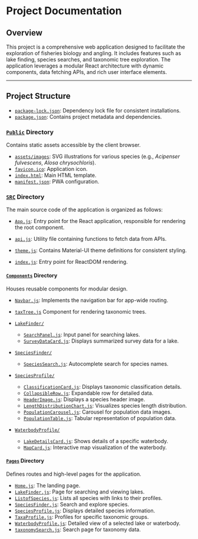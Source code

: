 # Project Documentation

## Overview
This project is a comprehensive web application designed to facilitate the exploration of fisheries biology and angling. It includes features such as lake finding, species searches, and taxonomic tree exploration. The application leverages a modular React architecture with dynamic components, data fetching APIs, and rich user interface elements.

---

## Project Structure

- [`package-lock.json`](/WebClient/package-lock.json): Dependency lock file for consistent installations.
- [`package.json`](/WebClient/package.json): Contains project metadata and dependencies.


### [`Public`](/WebClient/public/) Directory
Contains static assets accessible by the client browser.
- [`assets/images`](/WebClient/public/assets/images/): SVG illustrations for various species (e.g., *Acipenser fulvescens*, *Alosa chrysochloris*).
- [`favicon.ico`](/WebClient/public/favicon.ico): Application icon.
- [`index.html`](/WebClient/public/index.html): Main HTML template.
- [`manifest.json`](/WebClient/public/manifest.json): PWA configuration.



### [`SRC`](/WebClient/src/) Directory
The main source code of the application is organized as follows:

- [`App.js`](/WebClient/src/App.js): Entry point for the React application, responsible for rendering the root component.

- [`api.js`](/WebClient/src/api.js): Utility file containing functions to fetch data from APIs.
- [`theme.js`](/WebClient/src/theme.js): Contains Material-UI theme definitions for consistent styling.
- [`index.js`](/WebClient/src/index.js): Entry point for ReactDOM rendering.


#### [`Components`](/WebClient/src/components/) Directory
Houses reusable components for modular design.

- [`Navbar.js`](/WebClient/src/components/Navbar.js): Implements the navigation bar for app-wide routing.
- [`taxTree.js`](/WebClient/src/components/taxTree.js)
  Component for rendering taxonomic trees.

- [`LakeFinder/`](/WebClient/src/components/LakeFinder/)
  - [`SearchPanel.js`](/WebClient/src/components/LakeFinder/SearchPanel.js): Input panel for searching lakes.
  - [`SurveyDataCard.js`](/WebClient/src/components/LakeFinder/SurveyDataCard.js): Displays summarized survey data for a lake.

- [`SpeciesFinder/`](/WebClient/src/components/SpeciesFinder/)
  - [`SpeciesSearch.js`](/WebClient/src/components/SpeciesFinder/SpeciesSearch.js): Autocomplete search for species names.

- [`SpeciesProfile/`](/WebClient/src/components/SpeciesProfile/)
  - [`ClassificationCard.js`](/WebClient/src/components/SpeciesProfile/ClassificationCard.js): Displays taxonomic classification details.
  - [`CollapsibleRow.js`](/WebClient/src/components/SpeciesProfile/CollapsibleRow.js): Expandable row for detailed data.
  - [`HeaderImage.js`](/WebClient/src/components/SpeciesProfile/HeaderImage.js): Displays a species header image.
  - [`LengthDistributionChart.js`](/WebClient/src/components/SpeciesProfile/LengthDistributionChart.js): Visualizes species length distribution.
  - [`PopulationCarousel.js`](/WebClient/src/components/SpeciesProfile/PopulationCarousel.js): Carousel for population data images.
  - [`PopulationTable.js`](/WebClient/src/components/SpeciesProfile/PopulationTable.js): Tabular representation of population data.

- [`WaterbodyProfile/`](/WebClient/src/components/WaterbodyProfile/)
  - [`LakeDetailsCard.js`](/WebClient/src/components/WaterbodyProfile/LakeDetailsCard.js): Shows details of a specific waterbody.
  - [`MapCard.js`](/WebClient/src/components/WaterbodyProfile/MapCard.js): Interactive map visualization of the waterbody.

#### [`Pages`](/WebClient/src/pages/) Directory
Defines routes and high-level pages for the application.

- [`Home.js`](/WebClient/src/pages/Home.js): The landing page.
- [`LakeFinder.js`](/WebClient/src/pages/LakeFinder.js): Page for searching and viewing lakes.
- [`ListofSpecies.js`](/WebClient/src/pages/ListofSpecies.js): Lists all species with links to their profiles.
- [`SpeciesFinder.js`](/WebClient/src/pages/SpeciesFinder.js): Search and explore species.
- [`SpeciesProfile.js`](/WebClient/src/pages/SpeciesProfile.js): Displays detailed species information.
- [`TaxaProfile.js`](/WebClient/src/pages/TaxaProfile.js): Profiles for specific taxonomic groups.
- [`WaterbodyProfile.js`](/WebClient/src/pages/WaterbodyProfile.js): Detailed view of a selected lake or waterbody.
- [`taxonomySearch.js`](/WebClient/src/pages/taxonomySearch.js): Search page for taxonomy data.

